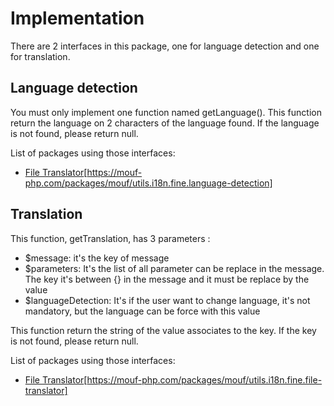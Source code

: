 Implementation
==============

There are 2 interfaces in this package, one for language detection and one for translation.

Language detection
------------------

You must only implement one function named getLanguage(). This function return the language on 2 characters of the language found.
If the language is not found, please return null.

List of packages using those interfaces:
- [File Translator](http://www.mouf-php.com/)[https://mouf-php.com/packages/mouf/utils.i18n.fine.language-detection]

Translation
-----------

This function, getTranslation, has 3 parameters :
- $message: it's the key of message
- $parameters: It's the list of all parameter can be replace in the message. The key it's between {} in the message and it must be replace by the value
- $languageDetection: It's if the user want to change language, it's not mandatory, but the language can be force with this value

This function return the string of the value associates to the key. If the key is not found, please return null.

List of packages using those interfaces:
- [File Translator](http://www.mouf-php.com/)[https://mouf-php.com/packages/mouf/utils.i18n.fine.file-translator]